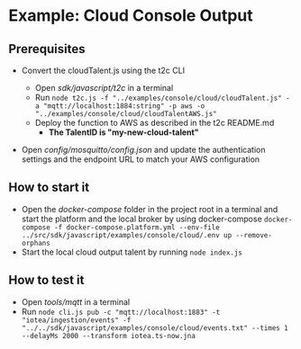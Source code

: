 <!---
  Copyright (c) 2021 Bosch.IO GmbH

  This Source Code Form is subject to the terms of the Mozilla Public
  License, v. 2.0. If a copy of the MPL was not distributed with this
  file, You can obtain one at https://mozilla.org/MPL/2.0/.

  SPDX-License-Identifier: MPL-2.0
-->

# Example: Cloud Console Output

## Prerequisites

- Convert the cloudTalent.js using the t2c CLI
  - Open _sdk/javascript/t2c_ in a terminal
  - Run `node t2c.js -f "../examples/console/cloud/cloudTalent.js" -a "mqtt://localhost:1884:string" -p aws -o "../examples/console/cloud/cloudTalentAWS.js"`
  - Deploy the function to AWS as described in the t2c README.md
    - __The TalentID is "my-new-cloud-talent"__

- Open _config/mosquitto/config.json_ and update the authentication settings and the endpoint URL to match your AWS configuration

## How to start it

- Open the _docker-compose_ folder in the project root in a terminal and start the platform and the local broker by using docker-compose `docker-compose -f docker-compose.platform.yml --env-file ../src/sdk/javascript/examples/console/cloud/.env up --remove-orphans`
- Start the local cloud output talent by running `node index.js`

## How to test it

- Open _tools/mqtt_ in a terminal
- Run `node cli.js pub -c "mqtt://localhost:1883" -t "iotea/ingestion/events" -f "../../sdk/javascript/examples/console/cloud/events.txt" --times 1 --delayMs 2000 --transform iotea.ts-now.jna`
